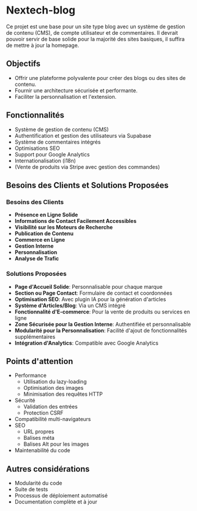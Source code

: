 # Nextech-blog

Ce projet est une base pour un site type blog avec un système de gestion de contenu (CMS), de compte utilisateur et de commentaires.
Il devrait pouvoir servir de base solide pour la majorité des sites basiques, il suffira de mettre à jour la homepage.

## Objectifs

- Offrir une plateforme polyvalente pour créer des blogs ou des sites de contenu.
- Fournir une architecture sécurisée et performante.
- Faciliter la personnalisation et l'extension.

## Fonctionnalités

- Système de gestion de contenu (CMS)
- Authentification et gestion des utilisateurs via Supabase
- Système de commentaires intégrés
- Optimisations SEO
- Support pour Google Analytics
- Internationalisation (i18n)
- (Vente de produits via Stripe avec gestion des commandes)

## Besoins des Clients et Solutions Proposées

### Besoins des Clients

- **Présence en Ligne Solide**
- **Informations de Contact Facilement Accessibles**
- **Visibilité sur les Moteurs de Recherche**
- **Publication de Contenu**
- **Commerce en Ligne**
- **Gestion Interne**
- **Personnalisation**
- **Analyse de Trafic**

### Solutions Proposées

- **Page d'Accueil Solide**: Personnalisable pour chaque marque
- **Section ou Page Contact**: Formulaire de contact et coordonnées
- **Optimisation SEO**: Avec plugin IA pour la génération d'articles
- **Système d'Articles/Blog**: Via un CMS intégré
- **Fonctionnalité d'E-commerce**: Pour la vente de produits ou services en ligne
- **Zone Sécurisée pour la Gestion Interne**: Authentifiée et personnalisable
- **Modularité pour la Personnalisation**: Facilité d'ajout de fonctionnalités supplémentaires
- **Intégration d'Analytics**: Compatible avec Google Analytics

## Points d'attention

- Performance
  - Utilisation du lazy-loading
  - Optimisation des images
  - Minimisation des requêtes HTTP
- Sécurité
  - Validation des entrées
  - Protection CSRF
- Compatibilité multi-navigateurs
- SEO
  - URL propres
  - Balises méta
  - Balises Alt pour les images
- Maintenabilité du code

## Autres considérations

- Modularité du code
- Suite de tests
- Processus de déploiement automatisé
- Documentation complète et à jour
